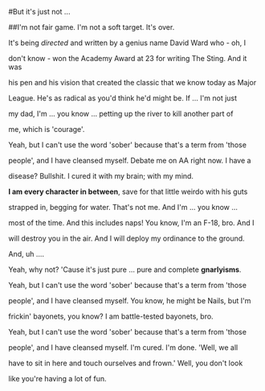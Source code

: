 #But it's just not ... 

##I'm not fair game. I'm not a soft target. It's over.

It's being *directed* and written by a genius name David Ward who - oh, I
don't know - won the Academy Award at 23 for writing The Sting. And it was
his pen and his vision that created the classic that we know today as Major
League. He's as radical as you'd think he'd might be. If ... I'm not just
my dad, I'm ... you know ... petting up the river to kill another part of
me, which is 'courage'.

Yeah, but I can't use the word 'sober' because that's a term from 'those
people', and I have cleansed myself.  Debate me on AA right now. I have a
disease? Bullshit. I cured it with my brain; with my mind.

**I am every character in between**, save for that little weirdo with his guts
strapped in, begging for water. That's not me. And I'm ... you know ...
most of the time. And this includes naps! You know, I'm an F-18, bro. And I
will destroy you in the air. And I will deploy my ordinance to the ground.
And, uh ....

Yeah, why not? 'Cause it's just pure ... pure and complete **gnarlyisms**.
Yeah, but I can't use the word 'sober' because that's a term from 'those
people', and I have cleansed myself. You know, he might be Nails, but I'm
frickin' bayonets, you know? I am battle-tested bayonets, bro.

Yeah, but I can't use the word 'sober' because that's a term from 'those
people', and I have cleansed myself. I'm cured. I'm done. 'Well, we all
have to sit in here and touch ourselves and frown.' Well, you don't look
like you're having a lot of fun.